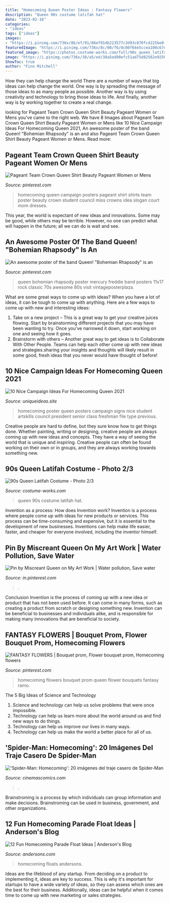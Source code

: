 ```yaml
---
title: "Homecoming Queen Poster Ideas : Fantasy Flowers"
description: "Queen 90s costume latifah hat"
date: "2023-02-16"
categories:
- "ideas"
tags: ["ideas"]
images:
- "https://i.pinimg.com/736x/86/ef/91/86ef91db223577c3d93c870fc4225be0--homecoming-queen-posters-homecoming-queen-campaign.jpg"
featuredImage: "https://i.pinimg.com/736x/8c/00/f6/8c00f64e5ccea100c67e972516b806d5--homecoming-queen-cut-flowers.jpg"
featured_image: "https://photos.costume-works.com/full/90s_queen_latifah1.jpg"
image: "https://i.pinimg.com/736x/38/a5/ed/38a5ed90efc51ad75d82562e92502895.jpg"
ShowToc: true
author: "Finn Mitchell"
---
```



How they can help change the world
There are a number of ways that big ideas can help change the world. One way is by spreading the message of those ideas to as many people as possible. Another way is by using creativity and technology to bring those ideas to life. And finally, another way is by working together to create a real change.

	

		
looking for Pageant Team Crown Queen Shirt Beauty Pageant Women or Mens you've came to the right web. We have 8 Images about Pageant Team Crown Queen Shirt Beauty Pageant Women or Mens like 10 Nice Campaign Ideas For Homecoming Queen 2021, An awesome poster of the band Queen! &quot;Bohemian Rhapsody&quot; is an and also Pageant Team Crown Queen Shirt Beauty Pageant Women or Mens. Read more:
		
    
## Pageant Team Crown Queen Shirt Beauty Pageant Women Or Mens

<img loading=lazy src="https://i.pinimg.com/736x/86/ef/91/86ef91db223577c3d93c870fc4225be0--homecoming-queen-posters-homecoming-queen-campaign.jpg" onerror="this.onerror=null;this.src='https://tse4.mm.bing.net/th?id=OIP.WbsK0BuujTwhyzu-C7xrxQHaJ4&amp;pid=15.1';" alt="Pageant Team Crown Queen Shirt Beauty Pageant Women or Mens">

_Source: pinterest.com_

>homecoming queen campaign posters pageant shirt shirts team poster beauty crown student council miss crowns idea slogan court mom dresses. 

	

This year, the world is expectant of new ideas and innovations. Some may be good, while others may be terrible. However, no one can predict what will happen in the future; all we can do is wait and see.

    
## An Awesome Poster Of The Band Queen! &quot;Bohemian Rhapsody&quot; Is An

<img loading=lazy src="https://i.pinimg.com/736x/38/a5/ed/38a5ed90efc51ad75d82562e92502895.jpg" onerror="this.onerror=null;this.src='https://tse2.mm.bing.net/th?id=OIP.BXp_MwLdt57PqtngfWaqtwAAAA&amp;pid=15.1';" alt="An awesome poster of the band Queen! &quot;Bohemian Rhapsody&quot; is an">

_Source: pinterest.com_

>queen bohemian rhapsody poster mercury freddie band posters 11x17 rock classic 70s awesome 80s visit vintageposterplaza. 

	

What are some great ways to come up with ideas?
When you have a lot of ideas, it can be tough to come up with anything. Here are a few ways to come up with new and interesting ideas: 
1. Take on a new project – This is a great way to get your creative juices flowing. Start by brainstorming different projects that you may have been wanting to try. Once you’ve narrowed it down, start working on one and seeing how it goes. 
2. Brainstorm with others – Another great way to get ideas is to Collaborate With Other People. Teams can help each other come up with new ideas and strategies.sharing your insights and thoughts will likely result in some good, fresh ideas that you never would have thought of before! 

    
## 10 Nice Campaign Ideas For Homecoming Queen 2021

<img loading=lazy src="http://www.uniqueideas.site/wp-content/uploads/make-a-homecoming-queen-poster-high-school-poster-ideas.jpg" onerror="this.onerror=null;this.src='https://tse1.mm.bing.net/th?id=OIP.QbdDPI6k9Xgmtarr0TEfZAHaF0&amp;pid=15.1';" alt="10 Nice Campaign Ideas For Homecoming Queen 2021">

_Source: uniqueideas.site_

>homecoming poster queen posters campaign signs nice student artskills council president senior class freshman file type previous. 

	

Creative people are hard to define, but they sure know how to get things done. Whether painting, writing or designing, creative people are always coming up with new ideas and concepts. They have a way of seeing the world that is unique and inspiring. Creative people can often be found working on their own or in groups, and they are always working towards something new.

    
## 90s Queen Latifah Costume - Photo 2/3

<img loading=lazy src="https://photos.costume-works.com/full/90s_queen_latifah1.jpg" onerror="this.onerror=null;this.src='https://tse2.mm.bing.net/th?id=OIP.CJ0H9a1IK177mp0bFZJdyAHaNK&amp;pid=15.1';" alt="90s Queen Latifah Costume - Photo 2/3">

_Source: costume-works.com_

>queen 90s costume latifah hat. 

	

Invention as a process: How does Invention work?
Invention is a process where people come up with ideas for new products or services. This process can be time-consuming and expensive, but it is essential to the development of new businesses. Inventions can help make life easier, faster, and cheaper for everyone involved, including the inventor himself.

    
## Pin By Miscreant Queen On My Art Work | Water Pollution, Save Water

<img loading=lazy src="https://i.pinimg.com/736x/98/ba/71/98ba711ba2fd9a1c7546c909cb2620e3.jpg" onerror="this.onerror=null;this.src='https://tse2.mm.bing.net/th?id=OIP.nDDmi9UGJXOFLmwsssVsLwHaNK&amp;pid=15.1';" alt="Pin by Miscreant Queen on My Art Work | Water pollution, Save water">

_Source: in.pinterest.com_

>. 

	

Conclusion
Invention is the process of coming up with a new idea or product that has not been used before. It can come in many forms, such as creating a product from scratch or designing something new. Invention can be beneficial to businesses and individuals alike, and is responsible for making many innovations that are beneficial to society.

    
## FANTASY FLOWERS | Bouquet Prom, Flower Bouquet Prom, Homecoming Flowers

<img loading=lazy src="https://i.pinimg.com/736x/8c/00/f6/8c00f64e5ccea100c67e972516b806d5--homecoming-queen-cut-flowers.jpg" onerror="this.onerror=null;this.src='https://tse3.mm.bing.net/th?id=OIP.ZDSnGSzn7lDilFMVPjx3NAHaLH&amp;pid=15.1';" alt="FANTASY FLOWERS | Bouquet prom, Flower bouquet prom, Homecoming flowers">

_Source: pinterest.com_

>homecoming flowers bouquet prom queen flower bouquets fantasy ramo. 

	

The 5 Big Ideas of Science and Technology
1. Science and technology can help us solve problems that were once impossible.
2. Technology can help us learn more about the world around us and find new ways to do things.
3. Technology can help us improve our lives in many ways.
4. Technology can help us make the world a better place for all of us.

    
## &#039;Spider-Man: Homecoming&#039;: 20 Imágenes Del Traje Casero De Spider-Man

<img loading=lazy src="https://www.cinemascomics.com/wp-content/uploads/2017/03/hot-toys-spider-man-homecoming-traje-casero-11-1.jpg" onerror="this.onerror=null;this.src='https://tse3.mm.bing.net/th?id=OIP.5_S9YQLpfWMCyFxGxCiaNQHaLH&amp;pid=15.1';" alt="&#039;Spider-Man: Homecoming&#039;: 20 imágenes del traje casero de Spider-Man">

_Source: cinemascomics.com_

>. 

	

Brainstroming is a process by which individuals can group information and make decisions. Brainstroming can be used in business, government, and other organizations.

    
## 12 Fun Homecoming Parade Float Ideas | Anderson&#039;s Blog

<img loading=lazy src="https://www.andersons.com/blog/wp-content/uploads/2014/09/ColorThrones.jpg" onerror="this.onerror=null;this.src='https://tse2.mm.bing.net/th?id=OIP.v6kha5OMOu_MZFeeSV_zzAHaFt&amp;pid=15.1';" alt="12 Fun Homecoming Parade Float Ideas | Anderson&#039;s Blog">

_Source: andersons.com_

>homecoming floats andersons. 

	

Ideas are the lifeblood of any startup. From deciding on a product to implementing it, ideas are key to success. This is why it's important for startups to have a wide variety of ideas, so they can assess which ones are the best for their business. Additionally, ideas can be helpful when it comes time to come up with new marketing or sales strategies.

